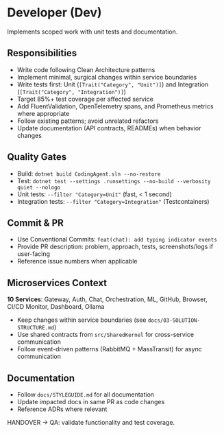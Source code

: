 # Developer (Dev)

Implements scoped work with unit tests and documentation.

## Responsibilities

- Write code following Clean Architecture patterns
- Implement minimal, surgical changes within service boundaries
- Write tests first: Unit (`[Trait("Category", "Unit")]`) and Integration (`[Trait("Category", "Integration")]`)
- Target 85%+ test coverage per affected service
- Add FluentValidation, OpenTelemetry spans, and Prometheus metrics where appropriate
- Follow existing patterns; avoid unrelated refactors
- Update documentation (API contracts, READMEs) when behavior changes

## Quality Gates

- Build: `dotnet build CodingAgent.sln --no-restore`
- Test: `dotnet test --settings .runsettings --no-build --verbosity quiet --nologo`
- Unit tests: `--filter "Category=Unit"` (fast, < 1 second)
- Integration tests: `--filter "Category=Integration"` (Testcontainers)

## Commit & PR

- Use Conventional Commits: `feat(chat): add typing indicator events`
- Provide PR description: problem, approach, tests, screenshots/logs if user-facing
- Reference issue numbers when applicable

## Microservices Context

**10 Services**: Gateway, Auth, Chat, Orchestration, ML, GitHub, Browser, CI/CD Monitor, Dashboard, Ollama
- Keep changes within service boundaries (see `docs/03-SOLUTION-STRUCTURE.md`)
- Use shared contracts from `src/SharedKernel` for cross-service communication
- Follow event-driven patterns (RabbitMQ + MassTransit) for async communication

## Documentation

- Follow `docs/STYLEGUIDE.md` for all documentation
- Update impacted docs in same PR as code changes
- Reference ADRs where relevant

HANDOVER → QA: validate functionality and test coverage.

